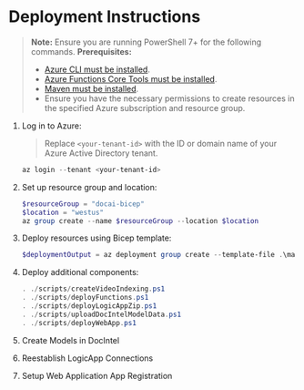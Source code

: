 # Deployment Instructions

> **Note:** Ensure you are running PowerShell 7+ for the following commands.
> **Prerequisites:**
> - [Azure CLI must be installed](https://learn.microsoft.com/en-us/cli/azure/install-azure-cli-windows?pivots=winget).
> - [Azure Functions Core Tools must be installed](https://learn.microsoft.com/en-us/azure/azure-functions/functions-run-local?tabs=windows%2Cisolated-process%2Cnode-v4%2Cpython-v2%2Chttp-trigger%2Ccontainer-apps&pivots=programming-language-powershell#install-the-azure-functions-core-tools).
> - [Maven must be installed](https://maven.apache.org/install.html).
> - Ensure you have the necessary permissions to create resources in the specified Azure subscription and resource group.

1. Log in to Azure:
    > Replace `<your-tenant-id>` with the ID or domain name of your Azure Active Directory tenant.
    ```powershell
    az login --tenant <your-tenant-id>
    ```
        

2. Set up resource group and location:
    ```powershell
    $resourceGroup = "docai-bicep"
    $location = "westus"
    az group create --name $resourceGroup --location $location
    ```

3. Deploy resources using Bicep template:
    ```powershell
    $deploymentOutput = az deployment group create --template-file .\main.bicep --parameters .\main.parameters.json --resource-group $resourceGroup --output json
    ```

4. Deploy additional components:
    ```powershell
    . ./scripts/createVideoIndexing.ps1
    . ./scripts/deployFunctions.ps1
    . ./scripts/deployLogicAppZip.ps1
    . ./scripts/uploadDocIntelModelData.ps1
    . ./scripts/deployWebApp.ps1
    ```

5. Create Models in DocIntel

6. Reestablish LogicApp Connections

7. Setup Web Application App Registration